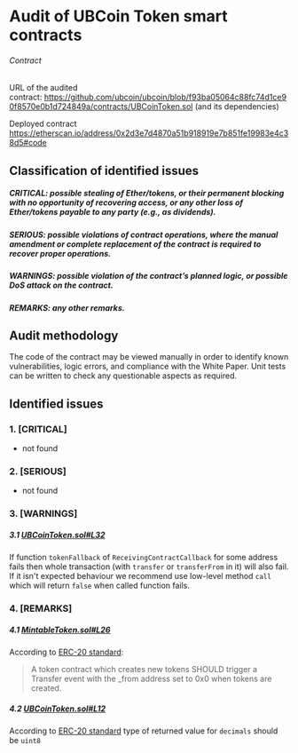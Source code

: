 # Audit of UBCoin Token smart contracts

###### Contract

URL of the audited contract: https://github.com/ubcoin/ubcoin/blob/f93ba05064c88fc74d1ce90f8570e0b1d724849a/contracts/UBCoinToken.sol (and its dependencies)

Deployed contract https://etherscan.io/address/0x2d3e7d4870a51b918919e7b851fe19983e4c38d5#code

## Classification of identified issues

##### CRITICAL: possible stealing of Ether/tokens, or their permanent blocking with no opportunity of recovering access, or any other loss of Ether/tokens payable to any party (e.g., as dividends).
##### SERIOUS: possible violations of contract operations, where the manual amendment or complete replacement of the contract is required to recover proper operations.
##### WARNINGS: possible violation of the contract’s planned logic, or possible DoS attack on the contract.
##### REMARKS: any other remarks.


## Audit methodology

The code of the contract may be viewed manually in order to identify known vulnerabilities, logic errors, and compliance with the White Paper. Unit tests can be written to check any questionable aspects as required.

## Identified issues

### 1. [CRITICAL]

- not found

### 2. [SERIOUS]

- not found

### 3. [WARNINGS]

##### 3.1 [UBCoinToken.sol#L32](https://github.com/ubcoin/ubcoin/blob/f93ba05064c88fc74d1ce90f8570e0b1d724849a/contracts/UBCoinToken.sol#L32)

If function `tokenFallback` of `ReceivingContractCallback` for some address fails then whole transaction (with `transfer` or `transferFrom` in it) will also fail. If it isn't expected behaviour we recommend use low-level method `call` which will return `false` when called function fails.

### 4. [REMARKS]

##### 4.1 [MintableToken.sol#L26](https://github.com/ubcoin/ubcoin/blob/f93ba05064c88fc74d1ce90f8570e0b1d724849a/contracts/MintableToken.sol#L26)

According to [ERC-20 standard](https://github.com/ethereum/EIPs/blob/master/EIPS/eip-20.md#transfer-1):
> A token contract which creates new tokens SHOULD trigger a Transfer event with the _from address set to 0x0 when tokens are created.


##### 4.2 [UBCoinToken.sol#L12](https://github.com/ubcoin/ubcoin/blob/f93ba05064c88fc74d1ce90f8570e0b1d724849a/contracts/UBCoinToken.sol#L12)

According to [ERC-20 standard](https://github.com/ethereum/EIPs/blob/master/EIPS/eip-20.md#decimals) type of returned value for `decimals` should be `uint8`

